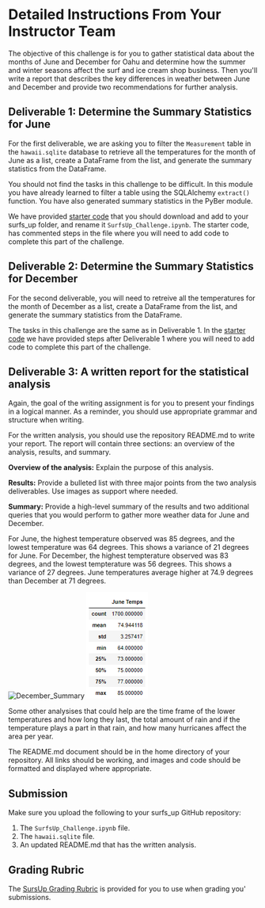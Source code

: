 # Detailed Instructions From Your Instructor Team

The objective of this challenge is for you to gather statistical data about the months of June and December for Oahu and determine how the summer and winter seasons affect the surf and ice cream shop business. Then you'll write a report that describes the key differences in weather between June and December and provide two recommendations for further analysis.

## Deliverable 1: Determine the Summary Statistics for June

For the first deliverable, we are asking you to filter the `Measurement` table in the `hawaii.sqlite` database to retrieve all the temperatures for the month of June as a list, create a DataFrame from the list, and generate the summary statistics from the DataFrame. 

You should not find the tasks in this challenge to be difficult. In this module you have already learned to filter a table using the SQLAlchemy `extract()` function. You have also generated summary statistics in the PyBer module. 

We have provided [starter code](./Resources/SurfsUp_Challenge_starter_code.ipynb) that you should download and add to your surfs_up folder, and rename it `SurfsUp_Challenge.ipynb`. The starter code, has commented steps in the file where you will need to add code to complete this part of the challenge.

## Deliverable 2:  Determine the Summary Statistics for December 

For the second deliverable, you will need to retreive all the temperatures for the month of December as a list, create a DataFrame from the list, and generate the summary statistics from the DataFrame.

The tasks in this challenge are the same as in Deliverable 1. In the [starter code](./Resources/SurfsUp_Challenge_starter_code.ipynb) we have provided steps after Deliverable 1 where you will need to add code to complete this part of the challenge.

## Deliverable 3: A written report for the statistical analysis

Again, the goal of the writing assignment is for you to present your findings in a logical manner. As a reminder, you should use appropriate grammar and structure when writing.

For the written analysis, you should use the repository README.md to write your report. The report will contain three sections: an overview of the analysis, results, and summary.

**Overview of the analysis:** Explain the purpose of this analysis.

**Results:**  Provide a bulleted list with three major points from the two analysis deliverables. Use images as support where needed.

**Summary:** Provide a high-level summary of the results and two additional queries that you would perform to gather more weather data for June and December. 

For June, the highest temperature observed was 85 degrees, and the lowest temperature was 64 degrees. This shows a variance of 21 degrees for June. For December, the highest tempterature observed was 83 degrees, and the lowest tempterature was 56 degrees. This shows a variance of 27 degrees. June temperatures average higher at 74.9 degrees than December at 71 degrees. 

![December_Summary]([December_Summary.PNG](https://github.com/tabathamurray/surfs_up/blob/main/December_Summary.PNG)) ![June_Summary](/June_Summary.png)

Some other analysises that could help are the time frame of the lower temperatures and how long they last, the total amount of rain and if the temperature plays a part in that rain, and how many hurricanes affect the area per year.


The README.md document should be in the home directory of your repository. All links should be working, and images and code should be formatted and displayed where appropriate.

## Submission

Make sure you upload the following to your surfs_up GitHub repository:

1. The `SurfsUp_Challenge.ipynb` file.
2. The `hawaii.sqlite` file.
3. An updated README.md that has the written analysis.

## Grading Rubric

The [SursUp Grading Rubric](./Resources/Module_9_Challenge_Grading_Rubric.pdf) is provided for you to use when grading you' submissions.
